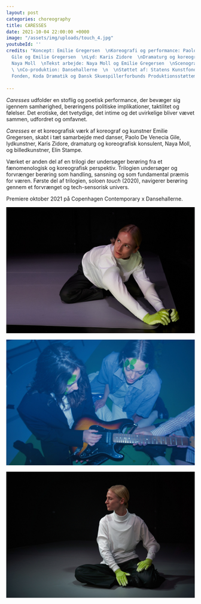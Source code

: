 ```yaml
---
layout: post
categories: choreography
title: CARESSES
date: 2021-10-04 22:00:00 +0000
image: "/assets/img/uploads/touch_4.jpg"
youtubeId: ''
credits: "Koncept: Emilie Gregersen  \nKoreografi og performance: Paolo De Venecia
  Gile og Emilie Gregersen  \nLyd: Karis Zidore  \nDramaturg og koreografisk konsulent:
  Naya Moll  \nTekst arbejde: Naya Moll og Emilie Gregersen  \nScenografi: Elin Stampe
  \ \nCo-produktion: Dansehallerne  \n  \nStøttet af: Statens Kunstfond, William Demant
  Fonden, Koda Dramatik og Dansk Skuespillerforbunds Produktionsstøttemidler"

---
```

_Caresses_ udfolder en stoflig og poetisk performance, der bevæger sig igennem samhørighed, berøringens politiske implikationer, taktilitet og følelser. Det erotiske, det tvetydige, det intime og det uvirkelige bliver vævet sammen, udfordret og omfavnet.

_Caresses_ er et koreografisk værk af koreograf og kunstner Emilie Gregersen, skabt i tæt samarbejde med danser, Paolo De Venecia Gile, lydkunstner, Karis Zidore, dramaturg og koreografisk konsulent, Naya Moll, og billedkunstner, Elin Stampe.

Værket er anden del af en trilogi der undersøger berøring fra et fænomenologisk og koreografisk perspektiv. Trilogien undersøger og forvrænger berøring som handling, sansning og som fundamental præmis for væren. Første del af trilogien, soloen _touch_ (2020), navigerer berøring gennem et forvrænget og tech-sensorisk univers.

Premiere oktober 2021 på Copenhagen Contemporary x Dansehallerne.

![](/assets/img/uploads/touch_1.jpg)

![](/assets/img/uploads/something-to-hold-5.jpg)

![](/assets/img/uploads/touch_4.jpg)